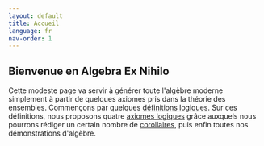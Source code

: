 ```yaml
---
layout: default
title: Accueil
language: fr
nav-order: 1
---
```


## Bienvenue en Algebra Ex Nihilo

Cette modeste page va servir à générer toute l'algèbre moderne simplement à partir de quelques axiomes pris dans la théorie des ensembles. Commençons par quelques [définitions logiques](logic_def.md). Sur ces définitions, nous proposons quatre [axiomes logiques](logic_axm.md) grâce auxquels nous pourrons rédiger un certain nombre de [corollaires](logic_cor.md), puis enfin toutes nos démonstrations d'algèbre.
